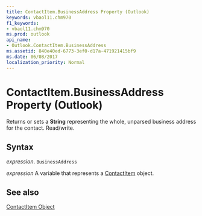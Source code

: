 ```yaml
---
title: ContactItem.BusinessAddress Property (Outlook)
keywords: vbaol11.chm970
f1_keywords:
- vbaol11.chm970
ms.prod: outlook
api_name:
- Outlook.ContactItem.BusinessAddress
ms.assetid: 840e40ed-6773-3ef0-d17a-471921415bf9
ms.date: 06/08/2017
localization_priority: Normal
---
```



# ContactItem.BusinessAddress Property (Outlook)

Returns or sets a  **String** representing the whole, unparsed business address for the contact. Read/write.


## Syntax

_expression_. `BusinessAddress`

_expression_ A variable that represents a [ContactItem](./Outlook.ContactItem.md) object.


## See also


[ContactItem Object](Outlook.ContactItem.md)

